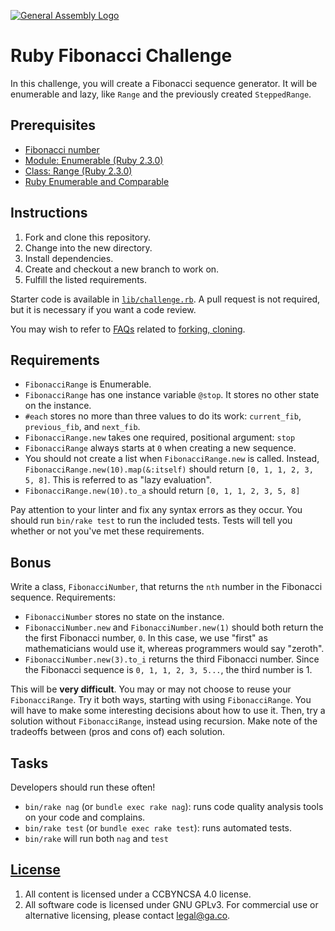 [![General Assembly Logo](https://camo.githubusercontent.com/1a91b05b8f4d44b5bbfb83abac2b0996d8e26c92/687474703a2f2f692e696d6775722e636f6d2f6b6538555354712e706e67)](https://generalassemb.ly/education/web-development-immersive)

# Ruby Fibonacci Challenge

In this challenge, you will create a Fibonacci sequence generator. It will be
enumerable and lazy, like `Range` and the previously created `SteppedRange`.

## Prerequisites

-   [Fibonacci number](https://en.wikipedia.org/wiki/Fibonacci_number)
-   [Module: Enumerable (Ruby 2.3.0)](http://ruby-doc.org/core-2.3.0/Enumerable.html)
-   [Class: Range (Ruby 2.3.0)](http://ruby-doc.org/core-2.3.0/Range.html)
-   [Ruby Enumerable and Comparable](https://github.com/ga-wdi-boston/ruby-enumerable-custom)

## Instructions

1.  Fork and clone this repository.
1.  Change into the new directory.
1.  Install dependencies.
1.  Create and checkout a new branch to work on.
1.  Fulfill the listed requirements.

Starter code is available in [`lib/challenge.rb`](lib/challenge.rb). A pull
request is not required, but it is necessary if you want a code review.

You may wish to refer to [FAQs](https://github.com/ga-wdi-boston/meta/wiki/)
related to [forking,
cloning](https://github.com/ga-wdi-boston/meta/wiki/ForkAndClone).

## Requirements

-   `FibonacciRange` is Enumerable.
-   `FibonacciRange` has one instance variable `@stop`. It stores no other
    state on the instance.
-   `#each` stores no more than three values to do its work: `current_fib`,
    `previous_fib`, and `next_fib`.
-   `FibonacciRange.new` takes one required, positional argument: `stop`
-   `FibonacciRange` always starts at `0` when creating a new sequence.
-   You should not create a list when `FibonacciRange.new` is called. Instead,
    `FibonacciRange.new(10).map(&:itself)` should return `[0, 1, 1, 2, 3, 5,
    8]`. This is referred to as "lazy evaluation".
-   `FibonacciRange.new(10).to_a` should return `[0, 1, 1, 2, 3, 5, 8]`

Pay attention to your linter and fix any syntax errors as they occur. You should
run `bin/rake test` to run the included tests. Tests will tell you whether or
not you've met these requirements.

## Bonus

Write a class, `FibonacciNumber`, that returns the `nth` number in the Fibonacci
sequence. Requirements:

-   `FibonacciNumber` stores no state on the instance.
-   `FibonacciNumber.new` and `FibonacciNumber.new(1)` should both
    return the the first Fibonacci number, `0`. In this case, we use "first" as
    mathematicians would use it, whereas programmers would say "zeroth".
-   `FibonacciNumber.new(3).to_i` returns the third Fibonacci number. Since the
     Fibonacci sequence is `0, 1, 1, 2, 3, 5...`, the third number is 1.

This will be **very difficult**. You may or may not choose to reuse your
`FibonacciRange`. Try it both ways, starting with using `FibonacciRange`. You
will have to make some interesting decisions about how to use it. Then, try a
solution without `FibonacciRange`, instead using recursion. Make note of the
tradeoffs between (pros and cons of) each solution.

## Tasks

Developers should run these often!

-   `bin/rake nag`  (or `bundle exec rake nag`):
    runs code quality analysis tools on your code and complains.
-   `bin/rake test` (or `bundle exec rake test`): runs automated tests.
-   `bin/rake` will run both `nag` and `test`

## [License](LICENSE)

1.  All content is licensed under a CC­BY­NC­SA 4.0 license.
1.  All software code is licensed under GNU GPLv3. For commercial use or
    alternative licensing, please contact legal@ga.co.
